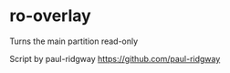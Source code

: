 # ro-overlay
Turns the main partition read-only

Script by paul-ridgway
https://github.com/paul-ridgway
